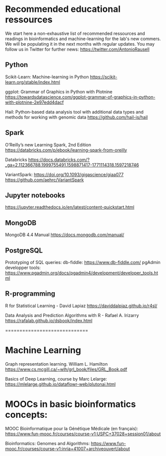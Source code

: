 # Recommended educational ressources
We start here a non-exhaustive list of recommended ressources and readings in bioinformatics and machine-learning for the lab's new commers. We will be populating it in the next months with regular updates. You may follow us in Twitter for further news: https://twitter.com/AntonioRausell

## Python
Scikit-Learn: Machine-learning in Python
https://scikit-learn.org/stable/index.html

ggplot: Grammar of Graphics in Python with Plotnine
https://towardsdatascience.com/ggplot-grammar-of-graphics-in-python-with-plotnine-2e97edd4dacf

Hail: Python-based data analysis tool with additional data types and methods for working with genomic data
https://github.com/hail-is/hail

## Spark
O’Reilly’s new Learning Spark, 2nd Edition 
https://databricks.com/p/ebook/learning-spark-from-oreilly

Databricks
https://docs.databricks.com/?_ga=2.112366788.1999755491.1598871417-1771114318.1597218746

VariantSpark: https://doi.org/10.1093/gigascience/giaa077
https://github.com/aehrc/VariantSpark

## Jupyter notebooks
https://jupyter.readthedocs.io/en/latest/content-quickstart.html

## MongoDB
MongoDB 4.4 Manual
https://docs.mongodb.com/manual/

## PostgreSQL
Prototyping of SQL queries:
db-fiddle: https://www.db-fiddle.com/
pgAdmin developper tools: https://www.pgadmin.org/docs/pgadmin4/development/developer_tools.html

## R-programming
R for Statistical Learning - David Lapiaz
https://daviddalpiaz.github.io/r4sl/

Data Analysis and Prediction Algorithms with R - Rafael A. Irizarry
https://rafalab.github.io/dsbook/index.html

=============================
# Machine Learning

Graph representation learning. William L. Hamilton 
https://www.cs.mcgill.ca/~wlh/grl_book/files/GRL_Book.pdf

Basics of Deep Learning, course by Marc Lelarge:
https://mlelarge.github.io/dataflowr-web/plutonai.html

# MOOCs in basic bioinformatics concepts:

MOOC Bioinformatique pour la Génétique Médicale (en français):
https://www.fun-mooc.fr/courses/course-v1:USPC+37028+session01/about

Bioinformatics: Genomes and Algorithms: 
https://www.fun-mooc.fr/courses/course-v1:inria+41007+archiveouvert/about
